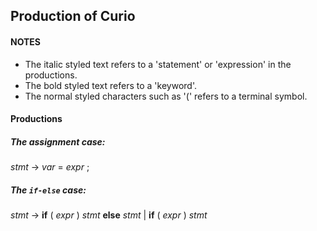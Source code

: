 ## Production of Curio

#### NOTES
- The italic styled text refers to a 'statement' or 'expression' in the productions.
- The bold styled text refers to a 'keyword'.
- The normal styled characters such as '(' refers to a terminal symbol.

#### Productions

##### The assignment case:

*stmt* → *var* = *expr* ;
##### The `if-else` case:

*stmt* → **if** ( *expr* ) *stmt* **else** *stmt* | **if** ( *expr* ) *stmt*
